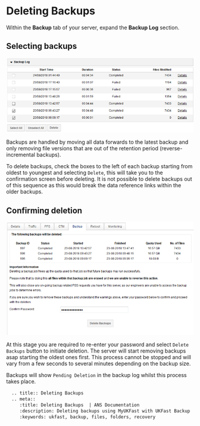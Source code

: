 # Deleting Backups

Within the **Backup** tab of your server, expand the **Backup Log** section.

## Selecting backups

![connect](files/delete_backup_1.png)

Backups are handled by moving all data forwards to the latest backup and only removing file versions that are out of the retention period (reverse-incremental backups).

To delete backups, check the boxes to the left of each backup starting from oldest to youngest and selecting `Delete`, this will take you to the confirmation screen before deleting. It is not possible to delete backups out of this sequence as this would break the data reference links within the older backups.

## Confirming deletion

![connect](files/delete_backup_2.png)

At this stage you are required to re-enter your password and select `Delete Backups` button to initiate deletion. The server will start removing backups asap starting the oldest ones first. This process cannot be stopped and will vary from a few seconds to several minutes depending on the backup size.

Backups will show `Pending Deletion` in the backup log whilst this process takes place.

```eval_rst
  .. title:: Deleting Backups
  .. meta::
     :title: Deleting Backups  | ANS Documentation
     :description: Deleting backups using MyUKFast with UKFast Backup
     :keywords: ukfast, backup, files, folders, recovery
